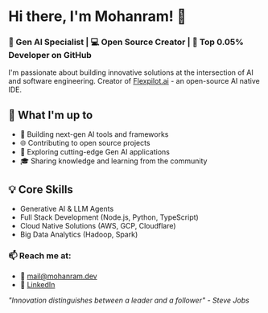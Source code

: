 # Hi there, I'm Mohanram! 👋

### 🚀 Gen AI Specialist | 💻 Open Source Creator | 🌟 Top 0.05% Developer on GitHub

I'm passionate about building innovative solutions at the intersection of AI and software engineering. Creator of [Flexpilot.ai](https://github.com/flexpilot-ai) - an open-source AI native IDE.

## 🎯 What I'm up to
- 🤖 Building next-gen AI tools and frameworks
- 🌐 Contributing to open source projects
- 🔬 Exploring cutting-edge Gen AI applications
- 🎓 Sharing knowledge and learning from the community

## 💡 Core Skills
- Generative AI & LLM Agents
- Full Stack Development (Node.js, Python, TypeScript)
- Cloud Native Solutions (AWS, GCP, Cloudflare)
- Big Data Analytics (Hadoop, Spark)

### 📫 Reach me at:
- 📧 mail@mohanram.dev
- 🔗 [LinkedIn](https://www.linkedin.com/in/mohrama)

_"Innovation distinguishes between a leader and a follower" - Steve Jobs_
